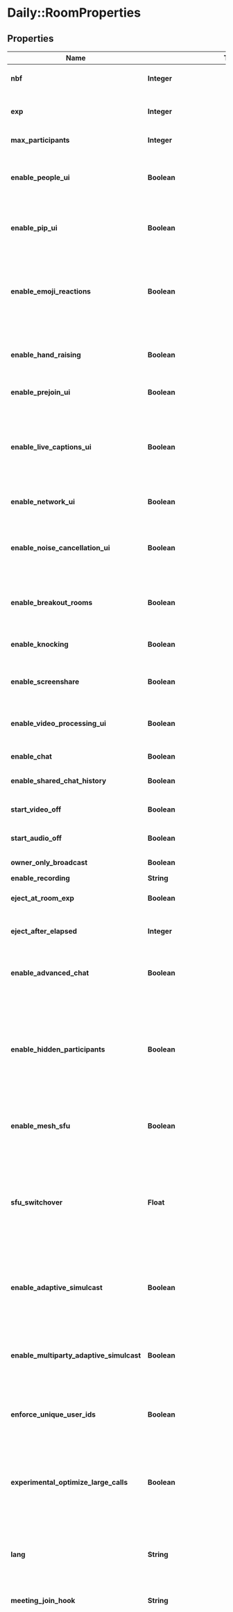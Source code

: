 # Daily::RoomProperties

## Properties

| Name | Type | Description | Notes |
| ---- | ---- | ----------- | ----- |
| **nbf** | **Integer** | \&quot;Not before\&quot;. This is a [unix timestamp](https://stackoverflow.com/questions/20822821/what-is-a-unix-timestamp-and-why-use-it) (seconds since the epoch.) Users cannot join a meeting in this room before this time. | [optional] |
| **exp** | **Integer** | \&quot;Expires\&quot;. This is a unix timestamp (seconds since the epoch.) Users cannot join a meeting in this room after this time.  More resources: - [Add advanced security to video chats with the Daily API](https://www.daily.co/blog/add-advanced-security-features-to-video-chats-with-the-daily-api/) | [optional] |
| **max_participants** | **Integer** | How many people are allowed in a room at the same time.  ⚠️ [Contact us](https://www.daily.co/contact) if you need to set the limit above 200. | [optional][default to 200] |
| **enable_people_ui** | **Boolean** | Determines if [Daily Prebuilt](/guides/products/prebuilt) displays the People UI. When set to true, a People button in the call tray reveals a People tab in the call sidebar. The tab lists all participants, and next to each name indicates audio status and an option to pin the participant. When &#x60;enable_people_ui&#x60; is set to false, the button and tab are hidden.  ⚠️ Has no effect on custom calls built on the Daily [call object](/guides/products/call-object). | [optional] |
| **enable_pip_ui** | **Boolean** | Sets whether the room can use [Daily Prebuilt](https://www.daily.co/prebuilt)&#39;s Picture in Picture controls. When set to &#x60;true&#x60;, an additional button will be available in Daily Prebuilt&#39;s UI to toggle the Picture in Picture feature.  ⚠️ This flag only applies to Daily Prebuilt. It has no effect when building custom video applications with the Daily call object. | [optional] |
| **enable_emoji_reactions** | **Boolean** | Determines if [Daily Prebuilt](https://www.daily.co/prebuilt) displays the Emoji Reactions UI. When set to &#x60;true&#x60;, a Reactions button appears in the call tray. This button allows users to select and send a reaction into the call. When set to &#x60;false&#x60;, the Reactions button is hidden and the feature is disabled.  Usage: This feature is a good fit for meetings when a host or presenter would benefit from receiving nonverbal cues from the audience. It&#39;s also great to keep meetings fun.  ⚠️ This flag only applies to Daily Prebuilt. It has no effect when building custom video applications with the Daily call object. | [optional] |
| **enable_hand_raising** | **Boolean** | Sets whether the participants in the room can use [Daily Prebuilt](https://www.daily.co/prebuilt)&#39;s hand raising controls. When set to &#x60;true&#x60;, an additional button will be available in Daily Prebuilt&#39;s UI to toggle a hand raise.  ⚠️ This flag only applies to Daily Prebuilt. It has no effect when building custom video applications with the Daily call object. | [optional] |
| **enable_prejoin_ui** | **Boolean** | Determines whether participants enter a waiting room with a camera, mic, and browser check before joining a call.  ⚠️ You must be using [Daily Prebuilt](https://daily.co/prebuilt) to use &#x60;enable_prejoin_ui&#x60;. | [optional] |
| **enable_live_captions_ui** | **Boolean** | Sets whether participants in a room see a closed captions button in their Daily Prebuilt call tray. When the closed caption button is clicked, closed captions are displayed locally.  When set to &#x60;true&#x60;, a closed captions button appears in the call tray. When set to &#x60;false&#x60;, the closed captions button is hidden from the call tray.  Note: Transcription must be enabled for the room or users must have permission to start transcription for this feature to be enabled. View the [transcription guide](/guides/products/transcription) for more details.  ⚠️ You must be using [Daily Prebuilt](https://daily.co/blog/daily-prebuilt-video-chat) to use &#x60;enable_live_captions_ui&#x60;. | [optional] |
| **enable_network_ui** | **Boolean** | Determines whether the network button, and the network panel it reveals on click, appears in this room.  ⚠️ You must be using [Daily Prebuilt](https://daily.co/prebuilt) to use &#x60;enable_network_ui&#x60;. | [optional] |
| **enable_noise_cancellation_ui** | **Boolean** | Determines whether Daily Prebuilt displays noise cancellation controls. When set to &#x60;true&#x60;, a participant can enable microphone noise cancellation during a Daily Prebuilt call. ⚠️ This flag only applies to [Daily Prebuilt](https://daily.co/prebuilt). It has no effect when building custom video applications with the Daily call object. To learn more about adding noise cancellation to a custom application, see the [&#x60;updateInputSettings()&#x60; docs](/reference/daily-js/instance-methods/update-input-settings). | [optional] |
| **enable_breakout_rooms** | **Boolean** | Sets whether [Daily Prebuilt](https://www.daily.co/prebuilt)’s breakout rooms feature is enabled. When set to &#x60;true&#x60;, an owner in a Prebuilt call can create breakout rooms to divide participants into smaller, private groups.   ⚠️ You must be using [Daily Prebuilt](https://daily.co/blog/daily-prebuilt-video-chat) to use &#x60;enable_breakout_rooms&#x60;.  ⚠️ This property is in beta. | [optional] |
| **enable_knocking** | **Boolean** | Turns on a lobby experience for private rooms. A participant without a corresponding [meeting token](/reference/rest-api/meeting-tokens/config) can request to be admitted to the meeting with a \&quot;knock\&quot;, and wait for the meeting owner to admit them. | [optional] |
| **enable_screenshare** | **Boolean** | Sets whether users in a room can screen share during a session. This property cannot be changed after a session starts. For dynamic control over permissions, use the [&#x60;updateParticipant()&#x60;](/reference/daily-js/instance-methods/update-participant#permissions) method to control user permissions. | [optional][default to true] |
| **enable_video_processing_ui** | **Boolean** | Determines whether Daily Prebuilt displays background blur controls. When set to &#x60;true&#x60;, a participant can enable blur during a Daily Prebuilt call.  ⚠️ This flag only applies to Daily Prebuilt. It has no effect when building custom video applications with the Daily call object. | [optional][default to true] |
| **enable_chat** | **Boolean** | This property is one of [multiple ways to add chat to Daily video calls](https://www.daily.co/blog/three-ways-to-add-chat-to-your-video-calls-with-the-daily-api/). | [optional][default to false] |
| **enable_shared_chat_history** | **Boolean** | When enabled, newly joined participants in Prebuilt calls will request chat history from remote peers, in order to view chat messages from before they joined. | [optional][default to true] |
| **start_video_off** | **Boolean** | Disable the default behavior of automatically turning on a participant&#39;s camera on a direct &#x60;join()&#x60; (i.e. without &#x60;startCamera()&#x60; first). | [optional][default to false] |
| **start_audio_off** | **Boolean** | Disable the default behavior of automatically turning on a participant&#39;s microphone on a direct &#x60;join()&#x60; (i.e. without &#x60;startCamera()&#x60; first). | [optional][default to false] |
| **owner_only_broadcast** | **Boolean** | In Daily Prebuilt, only the meeting owners will be able to turn on camera, unmute mic, and share screen.  See [setting up calls](https://docs.daily.co/docs/setting-up-calls). | [optional][default to false] |
| **enable_recording** | **String** | Jump to [recording docs](/reference/rest-api/recordings). | [optional][default to &#39;&lt;not set&gt;&#39;] |
| **eject_at_room_exp** | **Boolean** | If there&#39;s a meeting going on at room &#x60;exp&#x60; time, end the meeting by kicking everyone out. This behavior can be overridden by setting &#x60;eject&#x60; properties of a [meeting token](/reference/rest-api/meeting-tokens). | [optional][default to false] |
| **eject_after_elapsed** | **Integer** | Eject a meeting participant this many seconds after the participant joins the meeting. You can use this is a default length limit to prevent long meetings. This can be overridden by setting &#x60;eject&#x60; properties of a [meeting token](/reference/rest-api/meeting-tokens). | [optional] |
| **enable_advanced_chat** | **Boolean** | Property that gives end users a richer chat experience. This includes:  * Emoji reactions to chat messages * Emoji picker in the chat input form * Ability to send a Giphy chat message  ⚠️ This flag only applies to Daily Prebuilt. It has no effect when building custom video applications with the Daily call object. | [optional][default to false] |
| **enable_hidden_participants** | **Boolean** | When enabled, non-owner users join a meeting with a hidden presence, meaning they won&#39;t appear as a named participant in the meeting and have no [participant events](https://docs.daily.co/reference/daily-js/events/participant-events) associated to them. Additionally, these participants can _only_ receive media tracks from owner participants.  Hidden participants can be tracked using the [&#x60;participantCounts()&#x60;](/reference/daily-js/instance-methods/participant-counts) method. Hidden participants do _not_ have entries in the [&#x60;participants()&#x60;](/reference/daily-js/instance-methods/participants) method return value.  When used with [Daily Prebuilt](/guides/products/prebuilt), hidden participants are included in the participant count available in the UI; however, are _not_ included in the People panel and can only read chat messages.  This property should be used to support hosting large meetings. See our [guide on interactive live streaming](/guides/scaling-calls/interactive-live-streaming-rtmp-output#interactive-live-streaming-up-to-100-000-participants) for additional instruction. | [optional][default to false] |
| **enable_mesh_sfu** | **Boolean** | Configures a room to use multiple SFUs for a call&#39;s media. This feature enables calls to scale to large sizes and to reduce latency between participants. It is recommended specifically for interactive live streaming.  See our [guide for interactive live streaming](/guides/scaling-calls/interactive-live-streaming-rtmp-output#daily-prebuilt-configurations-to-support-100-000-participants) for additional instruction. | [optional] |
| **sfu_switchover** | **Float** | Dictates the participant count after which room topology automatically switches from Peer-to-Peer (P2P) to Selective Forwarding Unit (SFU) mode, or vice versa.  For example, if &#x60;sfu_switchover&#x60; is set to &#x60;2&#x60; and the current network topology is P2P, the topology will switch to SFU mode when the _third_ participant joins the call. If the current topology is SFU, it will switch to P2P mode when the participant count decreases from &#x60;2&#x60; to &#x60;1&#x60;.  We recommend specifying an integer value for this property except for cases where you would like the room to switch to SFU mode as soon as the first participant joins. In this case, set &#x60;sfu_switchover&#x60; to &#x60;0.5&#x60;.  See our [guide about video call architecture](/guides/architecture-and-monitoring/intro-to-video-arch#the-architecture-of-a-room-p2p-vs-sfu-calls) for additional information. | [optional][default to 0.5] |
| **enable_adaptive_simulcast** | **Boolean** | Configures a domain or room to use [Daily Adaptive Bitrate](/guides/building-additional-features/daily-adaptive-bitrate). When enabled, along with configuring the client to [&#x60;allowAdaptiveLayers&#x60;](/reference/daily-js/instance-methods/update-send-settings#sendsettings), the Daily client will continually adapt send settings to the current network conditions. &#x60;allowAdaptiveLayers&#x60; is &#x60;true&#x60; by default; if you haven&#39;t modified that setting, then setting &#x60;enable_adaptive_simulcast&#x60; to &#x60;true&#x60; will enable Daily Adaptive Bitrate for 1:1 calls. | [optional][default to true] |
| **enable_multiparty_adaptive_simulcast** | **Boolean** | Configures a domain or room to use [Daily Adaptive Bitrate](/guides/building-additional-features/daily-adaptive-bitrate). When enabled, along with configuring the client to [&#x60;allowAdaptiveLayers&#x60;](/reference/daily-js/instance-methods/update-send-settings#sendsettings), the Daily client will continually adapt send settings to the current network conditions. &#x60;allowAdaptiveLayers&#x60; is &#x60;true&#x60; by default; if you haven&#39;t modified that setting, then setting &#x60;enable_multiparty_adaptive_simulcast&#x60; to &#x60;true&#x60; will enable Daily Adaptive Bitrate for multi-party calls. To use this feature, &#x60;enable_adaptive_simulcast&#x60; must also be set to &#x60;true&#x60;. | [optional][default to false] |
| **enforce_unique_user_ids** | **Boolean** | Configures a domain or room to disallow multiple participants from having the same &#x60;user_id&#x60;. This feature can be enabled to prevent users from \&quot;sharing\&quot; meeting tokens. When enabled, a participant joining or reconnecting to a meeting will cause existing participants with the same user_id to be ejected. | [optional][default to false] |
| **experimental_optimize_large_calls** | **Boolean** | Enables Daily Prebuilt to support group calls of up to 1,000 participants and [owner only broadcast](/reference/rest-api/rooms/config#owner_only_broadcast) calls of up to 100K participants.  When set to true, Daily Prebuilt will: - Automatically mute the local user on joining - Update grid view to show a maximum of 12 users in the grid at a time - Allow only 16 users to be unmuted at the same time. When more than 16 users are unmuted, the oldest active speaker will be automatically muted.  See our [guide on large real-time calls](/guides/scaling-calls/large-real-time-calls) for additional instruction.  ⚠️ This flag only applies to Daily Prebuilt. It has no effect when building custom video applications with the Daily call object. | [optional] |
| **lang** | **String** | The default language of the [Daily prebuilt video call UI](/guides/products/prebuilt#daily-prebuilt-ui), for this room.  Setting the language at the room level will override any domain-level language settings you have.  Read more about [changing prebuilt UI language settings](https://help.daily.co/en/articles/4579930-changing-the-language-setting-of-the-prebuilt-ui).  &#x60;*&#x60; Norwegian &#x60;\&quot;no\&quot;&#x60; and Russian &#x60;\&quot;ru\&quot;&#x60; are only available in the new Daily Prebuilt. | [optional][default to &#39;en&#39;] |
| **meeting_join_hook** | **String** | Sets a URL that will receive a webhook when a user joins a room. Default is NULL. Character limit for webhook URL is 255.  ⚠️ In place of the &#x60;meeting_join_hook&#x60;, we recommend setting up a [webhook](/reference/rest-api/webhooks) and listening for the [&#x60;participant.joined&#x60;](/reference/rest-api/webhooks/events/participant-joined) event. | [optional] |
| **geo** | **String** | Daily uses signaling servers to manage all of the participants in a given call session. In an SFU/server mode call, the server will send and receive all audio and video from each participant. In a peer-to-peer call, each participant sends media directly to and from each other peer, but a signaling server still manages call state.  Daily runs servers in several different AWS regions to minimize latency for users around the world. The job of &#39;picking&#39; a call server is handled when the first participant joins a room. The first participant&#39;s browser connects to a call server using Amazon&#39;s Route 53 DNS resolution, which chooses a server in the region closest to them.  This isn&#39;t always optimal. For example, if one person joins in London, and then ten more people join from Cape Town, the call will still be hosted out of &#x60;eu-west-2&#x60; . The majority of the participants will have higher latency to the server than if one of them had joined first and the call was being hosted in &#x60;af-south-1&#x60;. In cases like this, you may want to configure your domain (or a specific room) to always choose a call server in a specific AWS region.  Available regions: - &#x60;\&quot;af-south-1\&quot;&#x60; (Cape Town) - &#x60;\&quot;ap-northeast-2\&quot;&#x60; (Seoul) - &#x60;\&quot;ap-southeast-1\&quot;&#x60; (Singapore) - &#x60;\&quot;ap-southeast-2\&quot;&#x60; (Sydney) - &#x60;\&quot;ap-south-1\&quot;&#x60; (Mumbai) - &#x60;\&quot;eu-central-1\&quot;&#x60; (Frankfurt) - &#x60;\&quot;eu-west-2\&quot;&#x60; (London) - &#x60;\&quot;sa-east-1\&quot;&#x60; (São Paulo) - &#x60;\&quot;us-east-1\&quot;&#x60; (N. Virginia) - &#x60;\&quot;us-west-2\&quot;&#x60; (Oregon) | [optional][default to &#39;NULL&#39;] |
| **rtmp_geo** | **String** | Used to select the region where an RTMP stream should originate. In cases where RTMP streaming services aren&#39;t available in the desired region, we&#39;ll attempt to fall back to the default region based on the SFU being used for the meeting.    Available regions:   - &#x60;\&quot;us-west-2\&quot;&#x60; (Oregon)   - &#x60;\&quot;eu-central-1\&quot;&#x60; (Frankfurt)   - &#x60;\&quot;ap-south-1\&quot;&#x60; (Mumbai)    The default regions are grouped based on the SFU region like so:   - RTMP region &#x60;\&quot;us-west-2\&quot;&#x60; includes SFU regions: &#x60;\&quot;us-west-2\&quot;&#x60;, &#x60;\&quot;us-east-1\&quot;&#x60;, &#x60;\&quot;sa-east-1\&quot;&#x60;   - RTMP region &#x60;\&quot;eu-central-1\&quot;&#x60; includes SFU regions: &#x60;\&quot;eu-central-1\&quot;&#x60;, &#x60;\&quot;eu-west-2\&quot;&#x60;, &#x60;\&quot;af-south-1\&quot;&#x60;   - RTMP region &#x60;\&quot;ap-south-1\&quot;&#x60; includes SFU regions: &#x60;\&quot;ap-southeast-1\&quot;&#x60;, &#x60;\&quot;ap-southeast-2\&quot;&#x60;, &#x60;\&quot;ap-northeast-2\&quot;&#x60;, &#x60;\&quot;ap-south-1\&quot;&#x60; | [optional][default to &#39;The closest available region to the SFU region used by the meeting.&#39;] |
| **disable_rtmp_geo_fallback** | **Boolean** | Disable the fall back behavior of rtmp_geo. When rtmp_geo is set, we first try to connect to a media server in desired region. If a media server is not available in the desired region, we fall back to default region based on SFU&#39;s region. This property disables this automatic fall back. When this property is set, we will trigger a recording/streaming error event when media worker is unavailable. Also, the client should retry recording/streaming. | [optional][default to false] |
| **recordings_bucket** | [**RecordingsBucket**](RecordingsBucket.md) |  | [optional] |
| **enable_terse_logging** | **Boolean** | Reduces the volume of log messages. This feature should be enabled when there are more than 200 participants in a meeting to help improve performance.  See our [guides for supporting large experiences](/guides/scaling-calls) for additional instruction. | [optional][default to false] |
| **auto_transcription_settings** | **Object** | Options to use when &#x60;auto_start_transcription&#x60; is true. See [&#x60;startTranscription()&#x60;](/reference/daily-js/instance-methods/start-transcription) for available options. | [optional] |
| **enable_transcription_storage** | **Boolean** | Live transcriptions generated can be saved as WebVTT. This flag controls if transcription started with [&#x60;startTranscription()&#x60;](/reference/daily-js/instance-methods/start-transcription) should be saved or not. | [optional][default to false] |
| **transcription_bucket** | [**TranscriptionBucket**](TranscriptionBucket.md) |  | [optional] |
| **recordings_template** | **String** | Cloud recordings are stored in either Daily&#39;s S3 bucket or the customer&#39;s own S3 bucket. By default recordings are stored as &#x60;{domain_name}/{room_name}/{epoch_time}&#x60;. Sometimes, the use case may call for custom recording file names to be used (for example, if you&#39;d like to enforce the presence of the .mp4 extension in the file name).  &#x60;recordings_template&#x60; is made up of a replacement string with prefixes, suffixes, or both. The currently supported replacements are:   - &#x60;epoch_time&#x60;: The epoch time in seconds (mandatory)   - &#x60;domain_name&#x60;: Your Daily domain (optional)   - &#x60;room_name&#x60;: The name of the room which is getting recorded (optional)   - &#x60;mtg_session_id&#x60;: The ID of the meeting session which is getting recorded (optional)   - &#x60;instance_id&#x60;: The instance ID of the recording (optional)   - &#x60;recording_id&#x60;: The recording ID of the recording (optional)    The restrictions for defining a recording template are as follows:   - The &#x60;epoch_time&#x60; tag is mandatory to ensure the recording file name is unique under all conditions   - The maximum size of the template is 1024 characters   - Each replacement parameter should be placed within a curly bracket (e.g., &#x60;{domain_name}&#x60;)   - Only alphanumeric characters &#x60;(0-9, A-Z, a-z)&#x60; and &#x60;.&#x60;, &#x60;/&#x60;, &#x60;-&#x60;, &#x60;_&#x60; are valid within the template   - &#x60;.mp4&#x60; is the only valid extension  Examples - Example domain: \&quot;myDomain\&quot; - Example room: \&quot;myRoom\&quot;  Example 1: - Template: &#x60;myprefix-{domain_name}-{epoch_time}.mp4&#x60; - Resulting file name: &#x60;myprefix-myDomain-1675842936274.mp4&#x60;  Example 2: - Template: &#x60;{room_name}/{instance_id}/{epoch_time}&#x60; - Resulting room name: &#x60;myRoom/d529cd2f-fbcc-4fb7-b2c0-c4995b1162b6/1675842936274&#x60; | [optional][default to &#39;{domain_name}/{room_name}/{epoch_time}.&#39;] |
| **streaming_endpoints** | [**Array&lt;RoomPropertiesStreamingEndpointsInner&gt;**](RoomPropertiesStreamingEndpointsInner.md) | An array of stream endpoint configuration objects, which allows configurations to be pre-defined without having to pass them into [&#x60;startLiveStreaming()&#x60;](/reference/daily-js/instance-methods/start-live-streaming) at runtime. For example, an RTMP endpoint can be set up for YouTube as a &#x60;streaming_endpoints&#x60; configuration along with another configuration for HLS storage.  HLS output can only be stored on a customer&#39;s S3, not in Daily&#39;s storage infrastructure. The stream configuration defines which S3 bucket to store the HLS output. (See the [S3 bucket guide](/guides/products/live-streaming-recording/storing-recordings-in-a-custom-s3-bucket) for more information.)  Example:  &#x60;&#x60;&#x60;json  {   \&quot;properties\&quot;: {     // ... add additional room properties here     \&quot;streaming_endpoints\&quot;: [       {         \&quot;name\&quot;: \&quot;rtmp_youtube\&quot;,         \&quot;type\&quot;: \&quot;rtmp\&quot;,         \&quot;rtmp_config\&quot;: {           \&quot;url\&quot;: \&quot;rtmps://exampleYouTubeServer.com:443/stream\&quot;         }       },        {         \&quot;name\&quot;: \&quot;rtmp_ivs\&quot;,         \&quot;type\&quot;: \&quot;rtmp\&quot;,         \&quot;rtmp_config\&quot;: {           \&quot;url\&quot;: \&quot;rtmps://811111111111.global-contribute.live-video.net:443/app/\&quot;         }       },        {         \&quot;name\&quot;: \&quot;hls_akamai\&quot;,         \&quot;type\&quot;: \&quot;hls\&quot;,         \&quot;hls_config\&quot;: {         \&quot;save_hls_recording\&quot;: true/false,           \&quot;storage\&quot;: {             \&quot;bucket_name\&quot;: \&quot;daily-hls-streams\&quot;,             \&quot;bucket_region\&quot;: \&quot;us-west-2\&quot;,             \&quot;assume_role_arn\&quot;: \&quot;arn:aws:iam::999999999999:role/DailyS3AccessRole\&quot;,             \&quot;path_template\&quot;: \&quot;testHarness/{live_streaming_id}/{instance_id}\&quot;           },           \&quot;variant\&quot; : [               {                 \&quot;width\&quot;: 1920,                 \&quot;height\&quot;: 1080,                 \&quot;fps\&quot;: 30,                 \&quot;bitrate\&quot;: 3500,                 \&quot;iframe_only\&quot;: false               },               {                 \&quot;width\&quot;: 1280,                 \&quot;height\&quot;: 720,                 \&quot;fps\&quot;: 30,                 \&quot;bitrate\&quot;: 2500,                 \&quot;iframe_only\&quot;: false               },               {                 \&quot;width\&quot;: 640,                 \&quot;height\&quot;: 360,                 \&quot;fps\&quot;: 30,                 \&quot;bitrate\&quot;: 780,                 \&quot;iframe_only\&quot;: true               }           ]         }       }     ]   } } &#x60;&#x60;&#x60;  To reset the &#x60;streaming_endpoints&#x60; property, pass &#x60;null&#x60; instead of an array.  When calling &#x60;startLiveStreaming()&#x60;, the pre-defined &#x60;streaming_endpoints&#x60; &#x60;name&#x60; can be used:  &#x60;&#x60;&#x60;javascript await callObject.startLiveStreaming({   endpoints: [{\&quot;endpoint\&quot;:\&quot;rtmp_youtube\&quot;},{\&quot;endpoint\&quot;:\&quot;rtmp_fb\&quot;}],   width: 1280,   height: 720, }); &#x60;&#x60;&#x60; Properties: | [optional] |
| **permissions** | [**Permissions**](Permissions.md) |  | [optional] |

## Example

```ruby
require 'daily-ruby'

instance = Daily::RoomProperties.new(
  nbf: null,
  exp: null,
  max_participants: null,
  enable_people_ui: null,
  enable_pip_ui: null,
  enable_emoji_reactions: null,
  enable_hand_raising: null,
  enable_prejoin_ui: null,
  enable_live_captions_ui: null,
  enable_network_ui: null,
  enable_noise_cancellation_ui: null,
  enable_breakout_rooms: null,
  enable_knocking: null,
  enable_screenshare: null,
  enable_video_processing_ui: null,
  enable_chat: null,
  enable_shared_chat_history: null,
  start_video_off: null,
  start_audio_off: null,
  owner_only_broadcast: null,
  enable_recording: null,
  eject_at_room_exp: null,
  eject_after_elapsed: null,
  enable_advanced_chat: null,
  enable_hidden_participants: null,
  enable_mesh_sfu: null,
  sfu_switchover: null,
  enable_adaptive_simulcast: null,
  enable_multiparty_adaptive_simulcast: null,
  enforce_unique_user_ids: null,
  experimental_optimize_large_calls: null,
  lang: null,
  meeting_join_hook: null,
  geo: null,
  rtmp_geo: null,
  disable_rtmp_geo_fallback: null,
  recordings_bucket: null,
  enable_terse_logging: null,
  auto_transcription_settings: {&quot;language&quot;:&quot;de&quot;},
  enable_transcription_storage: null,
  transcription_bucket: null,
  recordings_template: null,
  streaming_endpoints: null,
  permissions: null
)
```

